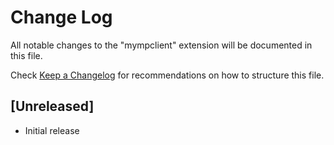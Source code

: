 # Change Log

All notable changes to the "mympclient" extension will be documented in this file.

Check [Keep a Changelog](http://keepachangelog.com/) for recommendations on how to structure this file.

## [Unreleased]

- Initial release